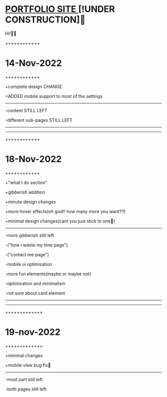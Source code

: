 <H1><a href="https://nimishgarg.github.io">PORTFOLIO SITE </a>[!UNDER CONSTRUCTION]🚧</H1>

Hi!🚀🚀

++++++++++++

<h1>14-Nov-2022</h1>

++++++++++++

+complete design CHANGE

+ADDED mobile support to most of the settings

_______________________________________________________

-content STILL LEFT

-different sub-pages STILL LEFT
_______________________________________________________
_______________________________________________________
++++++++++++

<h1>18-Nov-2022</h1>

++++++++++++

+"what I do section"

+gibberish addition

+minute design changes

+more hover effects(oh god!! how many more you want?!!)

+minimal design changes(cant you just stick to one🤨)

________________________________________________________

-more gibberish still left

-("how i waste my time page")

-("contact me page")

-mobile ui optimisation

-more fun elements(maybe or maybe not)

-optimisation and minimalism

-not sure about card element

________________________________________________________
________________________________________________________

+++++++++++++

<h1>19-nov-2022</h1>

+++++++++++++

+minimal changes

+mobile view bug fix🎉

________________________________________________________

-most part still left

-both pages still left
